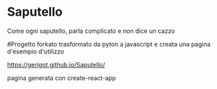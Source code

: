 # Saputello
Come ogni saputello, parla complicato e non dice un cazzo

#Progetto forkato trasformato da pyton a javascript e creata una pagina d'esempio d'utilizzo

https://gerigot.github.io/Saputello/

pagina generata con create-react-app

